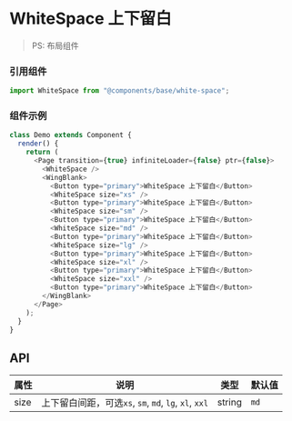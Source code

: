 # WhiteSpace 上下留白

> PS: 布局组件

### 引用组件

```js
import WhiteSpace from "@components/base/white-space";
```

### 组件示例

<!--DemoStart-->

```js
class Demo extends Component {
  render() {
    return (
      <Page transition={true} infiniteLoader={false} ptr={false}>
        <WhiteSpace />
        <WingBlank>
          <Button type="primary">WhiteSpace 上下留白</Button>
          <WhiteSpace size="xs" />
          <Button type="primary">WhiteSpace 上下留白</Button>
          <WhiteSpace size="sm" />
          <Button type="primary">WhiteSpace 上下留白</Button>
          <WhiteSpace size="md" />
          <Button type="primary">WhiteSpace 上下留白</Button>
          <WhiteSpace size="lg" />
          <Button type="primary">WhiteSpace 上下留白</Button>
          <WhiteSpace size="xl" />
          <Button type="primary">WhiteSpace 上下留白</Button>
          <WhiteSpace size="xxl" />
          <Button type="primary">WhiteSpace 上下留白</Button>
        </WingBlank>
      </Page>
    );
  }
}
```

<!--End-->

## API

| 属性 | 说明                                                  | 类型   | 默认值 |
| ---- | ----------------------------------------------------- | ------ | ------ |
| size | 上下留白间距，可选`xs`, `sm`, `md`, `lg`, `xl`, `xxl` | string | `md`   |
